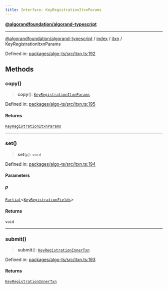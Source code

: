 ```yaml
---
title: Interface: KeyRegistrationItxnParams
---
```


[**@algorandfoundation/algorand-typescript**](../../../../README)

***

[@algorandfoundation/algorand-typescript](../../../../README) / [index](../../../README) / [itxn](../README) / KeyRegistrationItxnParams



Defined in: [packages/algo-ts/src/itxn.ts:192](https://github.com/algorandfoundation/puya-ts/blob/main/packages/algo-ts/src/itxn.ts#L192)

## Methods

### copy()

> **copy**(): [`KeyRegistrationItxnParams`](KeyRegistrationItxnParams)

Defined in: [packages/algo-ts/src/itxn.ts:195](https://github.com/algorandfoundation/puya-ts/blob/main/packages/algo-ts/src/itxn.ts#L195)

#### Returns

[`KeyRegistrationItxnParams`](KeyRegistrationItxnParams)

***

### set()

> **set**(`p`): `void`

Defined in: [packages/algo-ts/src/itxn.ts:194](https://github.com/algorandfoundation/puya-ts/blob/main/packages/algo-ts/src/itxn.ts#L194)

#### Parameters

##### p

[`Partial`](../../../-internal-/type-aliases/Partial)\<[`KeyRegistrationFields`](KeyRegistrationFields)\>

#### Returns

`void`

***

### submit()

> **submit**(): [`KeyRegistrationInnerTxn`](KeyRegistrationInnerTxn)

Defined in: [packages/algo-ts/src/itxn.ts:193](https://github.com/algorandfoundation/puya-ts/blob/main/packages/algo-ts/src/itxn.ts#L193)

#### Returns

[`KeyRegistrationInnerTxn`](KeyRegistrationInnerTxn)